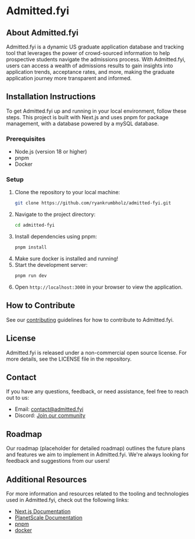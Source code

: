 
# Admitted.fyi

## About Admitted.fyi
Admitted.fyi is a dynamic US graduate application database and tracking tool that leverages the power of crowd-sourced information to help prospective students navigate the admissions process. With Admitted.fyi, users can access a wealth of admissions results to gain insights into application trends, acceptance rates, and more, making the graduate application journey more transparent and informed.

## Installation Instructions
To get Admitted.fyi up and running in your local environment, follow these steps. This project is built with Next.js and uses pnpm for package management, with a database powered by a mySQL database.

### Prerequisites
- Node.js (version 18 or higher)
- pnpm
- Docker

### Setup
1. Clone the repository to your local machine:
   ```bash
   git clone https://github.com/ryankrumbholz/admitted-fyi.git
   ```
2. Navigate to the project directory:
   ```bash
   cd admitted-fyi
   ```
3. Install dependencies using pnpm:
   ```bash
   pnpm install
4. Make sure docker is installed and running!
5. Start the development server:
   ```bash
   pnpm run dev
   ```
6. Open `http://localhost:3000` in your browser to view the application.

## How to Contribute
See our [contributing](https://github.com/ryanKrumbholz/admitted-fyi/CONTRIBUTING.md) guidelines for how to contribute to Admitted.fyi.

## License
Admitted.fyi is released under a non-commercial open source license. For more details, see the LICENSE file in the repository.

## Contact
If you have any questions, feedback, or need assistance, feel free to reach out to us:
- Email: [contact@admitted.fyi](mailto:contact@admitted.fyi)
- Discord: [Join our community](https://discord.gg/jj8NCXcrwj)

## Roadmap
Our roadmap (placeholder for detailed roadmap) outlines the future plans and features we aim to implement in Admitted.fyi. We're always looking for feedback and suggestions from our users!

## Additional Resources
For more information and resources related to the tooling and technologies used in Admitted.fyi, check out the following links:
- [Next.js Documentation](https://nextjs.org/docs)
- [PlanetScale Documentation](https://docs.planetscale.com/)
- [pnpm](https://pnpm.io/)
- [docker](https://docs.docker.com/)


